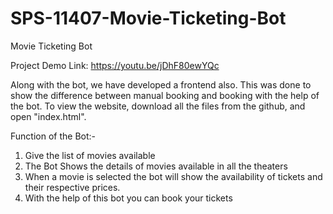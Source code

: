 # SPS-11407-Movie-Ticketing-Bot
Movie Ticketing Bot

Project Demo Link: https://youtu.be/jDhF80ewYQc

Along with the bot, we have developed a frontend also. This was done to show the difference between manual booking and booking with the help of the bot.
To view the website, download all the files from the github, and open "index.html".

Function of the Bot:-
1) Give the list of movies available
2) The Bot Shows the details of movies available in  all the theaters
3) When a movie is selected the bot will show the availability of tickets and their respective prices.
4) With the help of this bot you can book your tickets
